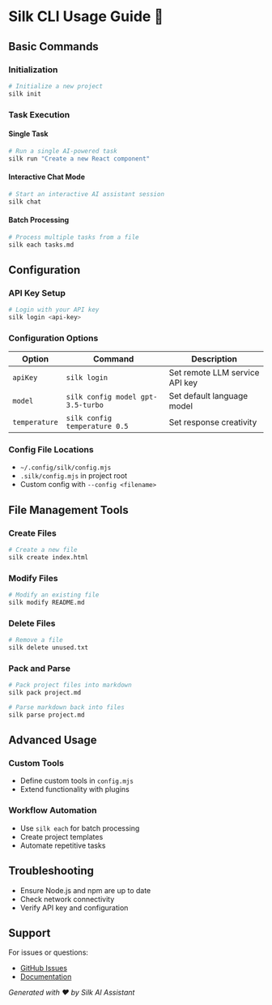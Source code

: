 # Silk CLI Usage Guide 🚀

## Basic Commands

### Initialization
```bash
# Initialize a new project
silk init
```

### Task Execution

#### Single Task
```bash
# Run a single AI-powered task
silk run "Create a new React component"
```

#### Interactive Chat Mode
```bash
# Start an interactive AI assistant session
silk chat
```

#### Batch Processing
```bash
# Process multiple tasks from a file
silk each tasks.md
```

## Configuration

### API Key Setup
```bash
# Login with your API key
silk login <api-key>
```

### Configuration Options

| Option | Command | Description |
|--------|---------|-------------|
| `apiKey` | `silk login` | Set remote LLM service API key |
| `model` | `silk config model gpt-3.5-turbo` | Set default language model |
| `temperature` | `silk config temperature 0.5` | Set response creativity |

### Config File Locations
- `~/.config/silk/config.mjs`
- `.silk/config.mjs` in project root
- Custom config with `--config <filename>`

## File Management Tools

### Create Files
```bash
# Create a new file
silk create index.html
```

### Modify Files
```bash
# Modify an existing file
silk modify README.md
```

### Delete Files
```bash
# Remove a file
silk delete unused.txt
```

### Pack and Parse
```bash
# Pack project files into markdown
silk pack project.md

# Parse markdown back into files
silk parse project.md
```

## Advanced Usage

### Custom Tools
- Define custom tools in `config.mjs`
- Extend functionality with plugins

### Workflow Automation
- Use `silk each` for batch processing
- Create project templates
- Automate repetitive tasks

## Troubleshooting

- Ensure Node.js and npm are up to date
- Check network connectivity
- Verify API key and configuration

## Support

For issues or questions:
- [GitHub Issues](https://github.com/silk-a-i/silk/issues)
- [Documentation](https://docs.silk-labs.com)

*Generated with ❤️ by Silk AI Assistant*
